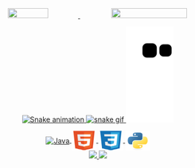 <div>
  <div align="center">
      <a href="https://github.com/Flipe124">
      <img height="20%" width="40%" src="https://github-readme-stats.vercel.app/api/top-langs/?username=Flipe124&layout=compact&langs_count=7&theme=blue-green">
        <img height="20%" width="55%" src="https://github-readme-stats.vercel.app/api?username=Flipe124&show_icons=true&theme=blue-green&include_all_commits=true&count_private=true">
        
   ![Snake animation](https://github.com/Flipe124/Flipe124/blob/output/github-contribution-grid-snake.svg)
   ![snake gif](https://github.com/Flipe124/Flipe124/blob/output/github-contribution-grid-snake.svg)
   ![snake gif](https://github.com/Formandodev/Formandodev/blob/output/github-contribution-grid-snake.svg)
   
        
  </div>    
  <div align="center">
      <img align="center" alt="Java" height="34" width="44" src="https://cdn.icon-icons.com/icons2/2108/PNG/512/java_icon_130901.png">
      <img align="center" alt="HTML" height="40" width="50" src="https://raw.githubusercontent.com/devicons/devicon/master/icons/html5/html5-original.svg">
      <img align="center" alt="CSS" height="40" width="50" src="https://raw.githubusercontent.com/devicons/devicon/master/icons/css3/css3-original.svg">
      <img align="center" alt="Python" height="40" width="50" src="https://raw.githubusercontent.com/devicons/devicon/master/icons/python/python-original.svg">
  </div>  
  <div align="center"> 
      <a href = "mailto:felipe.morais.job@gmail.com">
        <img src="https://img.shields.io/badge/-Gmail-%23333?style=for-the-badge&logo=gmail&logoColor=white" target="_blank">
      </a>
      <a href="https://www.linkedin.com/in/felipe-oliveira-dos-santos-morais-a016991b9/" target="_blank"><img src="https://img.shields.io/badge/-LinkedIn-%230077B5?style=for-the-badge&logo=linkedin&logoColor=white" target="_blank">
      </a>  
  </div>
</div>  
